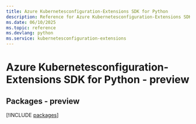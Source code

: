 ```yaml
---
title: Azure Kubernetesconfiguration-Extensions SDK for Python
description: Reference for Azure Kubernetesconfiguration-Extensions SDK for Python
ms.date: 06/10/2025
ms.topic: reference
ms.devlang: python
ms.service: kubernetesconfiguration-extensions
---
```

# Azure Kubernetesconfiguration-Extensions SDK for Python - preview
## Packages - preview
[!INCLUDE [packages](kubernetesconfiguration-extensions-index.md)]
